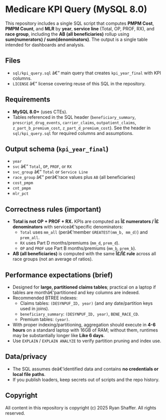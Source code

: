 ﻿# Medicare KPI Query (MySQL 8.0)

This repository includes a single SQL script that computes **PMPM Cost**, **PMPM Count**, and **MLR** by **year**, **service line** (Total, OP, PROF, RX), and **race group**, including the **AB (all beneficiaries)** rollup using **sum(numerators) / sum(denominators)**. The output is a single table intended for dashboards and analysis.

## Files
- `sql/kpi_query.sql` â€” main query that creates `kpi_year_final` with KPI columns.
- `LICENSE` â€” license covering reuse of this SQL in the repository.

## Requirements
- **MySQL 8.0+** (uses CTEs).
- Tables referenced in the SQL header (`beneficiary_summary`, `prescript_drug_events`, `carrier_claims`, `outpatient_claims`, `z_part_b_premium_cost`, `z_part_d_premium_cost`). See the header in `sql/kpi_query.sql` for required columns and assumptions.

## Output schema (`kpi_year_final`)
- `year`
- `svc` â€” `Total`, `OP`, `PROF`, or `RX`
- `svc_group` â€” `Total` or `Service Line`
- `race_group` â€” perâ€‘race values plus `AB` (all beneficiaries)
- `cost_pmpm`
- `cnt_pmpm`
- `mlr_pct`

## Correctness rules (important)
- **Total is not OP + PROF + RX.** KPIs are computed as **Î£ numerators / Î£ denominators** with serviceâ€‘specific denominators:
  - `Total` uses `mm_all` (perâ€‘member `GREATEST(mm_b, mm_d)`) and `prem_all`.
  - `RX` uses Part D months/premiums (`mm_d`, `prem_d`).
  - `OP` and `PROF` use Part B months/premiums (`mm_b`, `prem_b`).
- **AB (all beneficiaries)** is computed with the same **Î£/Î£ rule** across all race groups (not an average of ratios).

## Performance expectations (brief)
- Designed for **large, partitioned claims tables**; practical on a laptop if tables are monthâ€‘partitioned and key columns are indexed.
- Recommended BTREE indexes:
  - Claims tables: `(DESYNPUF_ID, year)` (and any date/partition keys used in joins).
  - `beneficiary_summary`: `(DESYNPUF_ID, year)`, `BENE_RACE_CD`.
  - Premium tables: `(year)`.
- With proper indexing/partitioning, aggregation should execute in **4-6 hours** on a standard laptop with 16GB of RAM; without them, runtimes may be substantially longer like **Like 6 days**.
- Use `EXPLAIN` / `EXPLAIN ANALYZE` to verify partition pruning and index use.

## Data/privacy
- The SQL assumes deâ€‘identified data and contains **no credentials or local file paths**.
- If you publish loaders, keep secrets out of scripts and the repo history.

## Copyright
All content in this repository is copyright (c) 2025 Ryan Shaffer. All rights reserved.


